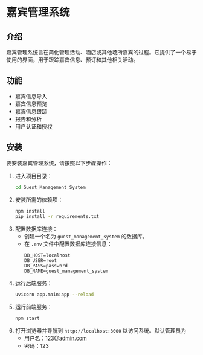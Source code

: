 # 嘉宾管理系统

## 介绍
嘉宾管理系统旨在简化管理活动、酒店或其他场所嘉宾的过程。它提供了一个易于使用的界面，用于跟踪嘉宾信息、预订和其他相关活动。

## 功能
- 嘉宾信息导入
- 嘉宾信息预览
- 嘉宾信息跟踪
- 报告和分析
- 用户认证和授权

## 安装
要安装嘉宾管理系统，请按照以下步骤操作：

1. 进入项目目录：
    ```bash
    cd Guest_Management_System
    ```
2. 安装所需的依赖项：
    ```bash
    npm install
    pip install -r requirements.txt
    ```
3. 配置数据库连接：
    - 创建一个名为 `guest_management_system` 的数据库。
    - 在 `.env` 文件中配置数据库连接信息：
        ```env
        DB_HOST=localhost
        DB_USER=root
        DB_PASS=password
        DB_NAME=guest_management_system
        ```
4. 运行后端服务：
    ```bash
    uvicorn app.main:app --reload
    ```
5. 运行前端服务：
    ```bash
    npm start
    ```
6. 打开浏览器并导航到 `http://localhost:3000` 以访问系统。默认管理员为
    - 用户名：123@admin.com
    - 密码：123


